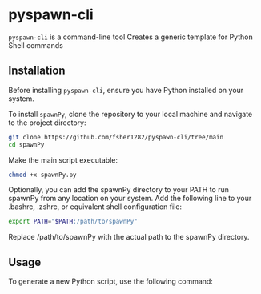 # pyspawn-cli
`pyspawn-cli` is a command-line tool Creates a generic template for Python Shell commands

## Installation

Before installing `pyspawn-cli`, ensure you have Python installed on your system.


To install `spawnPy`, clone the repository to your local machine and navigate to the project directory:

```bash
git clone https://github.com/fsher1282/pyspawn-cli/tree/main
cd spawnPy
```

Make the main script executable:
```bash
chmod +x spawnPy.py
```

Optionally, you can add the spawnPy directory to your PATH to run spawnPy from any location on your system. Add the following line to your .bashrc, .zshrc, or equivalent shell configuration file:
```bash
export PATH="$PATH:/path/to/spawnPy"
```
Replace /path/to/spawnPy with the actual path to the spawnPy directory.

## Usage
To generate a new Python script, use the following command:
